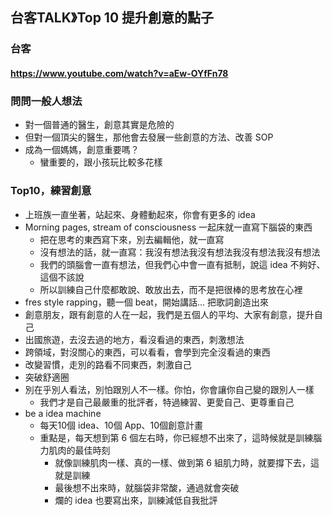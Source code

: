 ## 台客TALK》Top 10 提升創意的點子
### 台客
#### https://www.youtube.com/watch?v=aEw-OYfFn78

### 問問一般人想法
- 對一個普通的醫生，創意其實是危險的
- 但對一個頂尖的醫生，那他會去發展一些創意的方法、改善 SOP
- 成為一個媽媽，創意重要嗎？
  - 蠻重要的，跟小孩玩比較多花樣

### Top10，練習創意
- 上班族一直坐著，站起來、身體動起來，你會有更多的 idea
- Morning pages, stream of consciousness 一起床就一直寫下腦袋的東西
  - 把在思考的東西寫下來，別去編輯他，就一直寫
  - 沒有想法的話，就一直寫：我沒有想法我沒有想法我沒有想法我沒有想法
  - 我們的頭腦會一直有想法，但我們心中會一直有抵制，說這 idea 不夠好、這個不該說
  - 所以訓練自己什麼都敢說、敢放出去，而不是把很棒的思考放在心裡
- fres style rapping，聽一個 beat，開始講話... 把歌詞創造出來
- 創意朋友，跟有創意的人在一起，我們是五個人的平均、大家有創意，提升自己
- 出國旅遊，去沒去過的地方，看沒看過的東西，刺激想法
- 跨領域，對沒關心的東西，可以看看，會學到完全沒看過的東西
- 改變習慣，走別的路看不同東西，刺激自己
- 突破舒適圈
- 別在乎別人看法，別怕跟別人不一樣。你怕，你會讓你自己變的跟別人一樣
  - 我們才是自己最嚴重的批評者，特過練習、更愛自己、更尊重自己
- be a idea machine
  - 每天10個 idea、10個 App、10個創意計畫
  - 重點是，每天想到第 6 個左右時，你已經想不出來了，這時候就是訓練腦力肌肉的最佳時刻
    - 就像訓練肌肉一樣、真的一樣、做到第 6 組肌力時，就要撐下去，這就是訓練
    - 最後想不出來時，就腦袋非常酸，通過就會突破
    - 爛的 idea 也要寫出來，訓練減低自我批評


